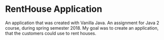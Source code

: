 # RentHouse Application
An application that was created with Vanilla Java.
An assignment for Java 2 course, during spring semester 2018. My goal was to create an application, that the customers could use to rent houses.
